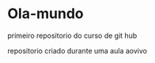 # Ola-mundo
 primeiro repositorio do curso de git hub

 repositorio criado durante uma aula aovivo

